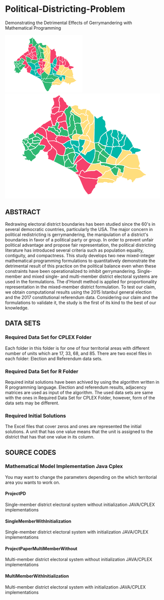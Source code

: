 # Political-Districting-Problem
Demonstrating the Detrimental Effects of Gerrymandering with Mathematical Programming

<img src="Results/yes.png" alt="Kitten"
	title="" width="50%" height="50%" />
![Test Image 3](Results/no.png)

## ABSTRACT

  Redrawing electoral district boundaries has been studied since the
  60's in several democratic countries, particularly the USA. The
  major concern in political redistricting is gerrymandering, the
  manipulation of a district's boundaries in favor of a political
  party or group. In order to prevent unfair political advantage and
  propose fair representation, the political districting literature
  has introduced several criteria such as population equality,
  contiguity, and compactness. This study develops two new
  mixed-integer mathematical programming formulations to
  quantitatively demonstrate the detrimental result of this practice
  on the political balance even when these constraints have
  been operationalized to inhibit gerrymandering. Single-member and
  mixed single- and multi-member district electoral systems are used
  in the formulations. The d'Hondt method is applied for
  proportionality representation in the mixed-member district
  formulation. To test our claim, we obtain computational results
  using the 2015 Istanbul general election and the 2017 constitutional
  referendum data. Considering our claim and the formulations to
  validate it, the study is the first of its kind to the best of our
  knowledge.

## DATA SETS

  ### Required Data Set for CPLEX Folder
  
  Each folder in this folder is for one of four territorial areas with different number of units which are 17, 33, 68, and 85.
  There are two excel files in each folder: Election and Referendum data sets. 
  
  ### Required Data Set for R Folder
  
  Required inital solutions have been achived by using the algorithm written in R programming language. Election and referendum results, adjacency matrices are used as input of the algorithm. The used data sets are same with the ones in Required Data Set for CPLEX Folder, however, form of the data sets may be different.
  
  ### Required Initial Solutions 
  
  The Excel files that cover zeros and ones are represented the initial solutions. A unit that has one value means that the unit is assigned to the district that has that one value in its column. 
  
## SOURCE CODES

  ### Mathematical Model Implementation Java Cplex
  
  You may want to change the parameters depending on the which territorial area you wants to work on.
  
  #### ProjectPD
  
  Single-member district electoral system without initialization JAVA/CPLEX implementations 
  
  #### SingleMemberWithInitialization
  
  Single-member district electoral system with initialization JAVA/CPLEX implementations 

  #### ProjectPaperMultiMemberWithout
  
  Multi-member district electoral system without initialization JAVA/CPLEX implementations 
  
  #### MultiMemberWithInitialization
  
  Multi-member district electoral system with initialization JAVA/CPLEX implementations 


  
  
  






